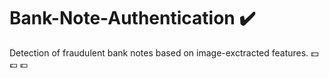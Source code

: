 # Bank-Note-Authentication :heavy_check_mark:

Detection of fraudulent bank notes based on image-exctracted features. :dollar: :pound: :euro:

